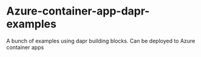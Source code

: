 # Azure-container-app-dapr-examples
A bunch of examples using dapr building blocks. Can be deployed to Azure container apps

